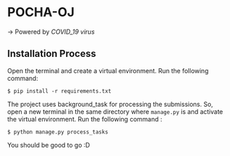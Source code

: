 # POCHA-OJ
  -> Powered by *COVID_19 virus*


  ## Installation Process

  Open the terminal and create a virtual environment.
  Run the following command:
  ```
  $ pip install -r requirements.txt
  ```

  The project uses background_task for processing the submissions. So, open a new terminal in the same directory where `manage.py` is and activate the virtual environment. 
  Run the following command :
  ```
  $ python manage.py process_tasks
  ```

  You should be good to go :D 
